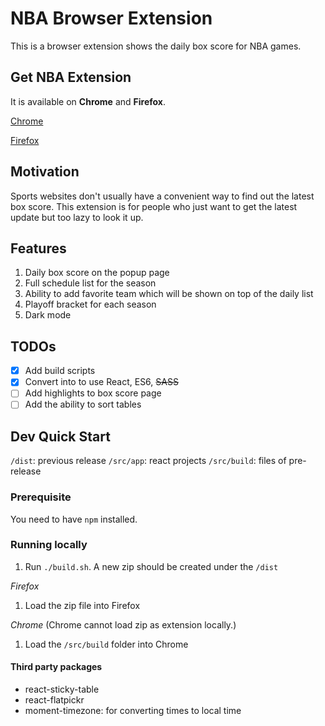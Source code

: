 # NBA Browser Extension

This is a browser extension shows the daily box score for NBA games.

## Get NBA Extension

It is available on **Chrome** and **Firefox**.

[Chrome](https://chrome.google.com/webstore/detail/box-scores/mfmkedeaebcckihpinmhkadoagdbifaa)

[Firefox](https://addons.mozilla.org/en-US/firefox/addon/box-scores-extension/)

## Motivation

Sports websites don't usually have a convenient way to find out the latest box score.
This extension is for people who just want to get the latest update but too lazy to look it up.

## Features
1. Daily box score on the popup page
1. Full schedule list for the season
1. Ability to add favorite team which will be shown on top of the daily list
1. Playoff bracket for each season
1. Dark mode

## TODOs
- [X] Add build scripts
- [X] Convert into to use React, ES6, ~~SASS~~
- [ ] Add highlights to box score page
- [ ] Add the ability to sort tables

## Dev Quick Start
`/dist`: previous release
`/src/app`: react projects
`/src/build`: files of pre-release

### Prerequisite
You need to have `npm` installed.

### Running locally
1. Run `./build.sh`. A new zip should be created under the `/dist`

*Firefox*
1. Load the zip file into Firefox

*Chrome* (Chrome cannot load zip as extension locally.)
1. Load the `/src/build` folder into Chrome

#### Third party packages
* react-sticky-table
* react-flatpickr
* moment-timezone: for converting times to local time
